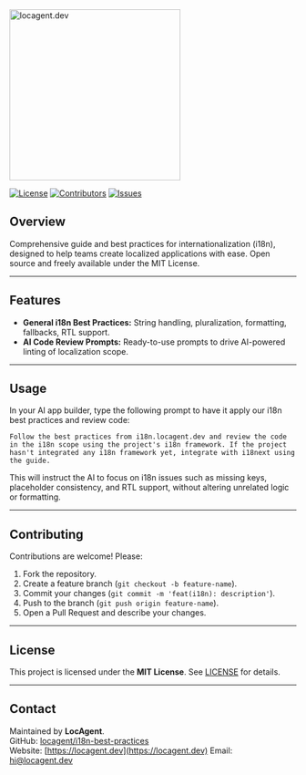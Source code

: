 <img width="300" alt="locagent.dev" src="https://github.com/user-attachments/assets/c65b51c1-e633-43b6-bd51-c52b40c58778" />

[![License](https://img.shields.io/github/license/locagent/i18n-best-practices)](https://github.com/locagent/i18n-best-practices/blob/main/LICENSE)
[![Contributors](https://img.shields.io/github/contributors/locagent/i18n-best-practices)](https://github.com/locagent/i18n-best-practices/graphs/contributors)
[![Issues](https://img.shields.io/github/issues/locagent/i18n-best-practices)](https://github.com/locagent/i18n-best-practices/issues)

## Overview
Comprehensive guide and best practices for internationalization (i18n), designed to help teams create localized applications with ease. Open source and freely available under the MIT License.

---

## Features

- **General i18n Best Practices:** String handling, pluralization, formatting, fallbacks, RTL support.  
- **AI Code Review Prompts:** Ready-to-use prompts to drive AI-powered linting of localization scope.  

---

## Usage
In your AI app builder, type the following prompt to have it apply our i18n best practices and review code:

```
Follow the best practices from i18n.locagent.dev and review the code in the i18n scope using the project's i18n framework. If the project hasn't integrated any i18n framework yet, integrate with i18next using the guide.
```

This will instruct the AI to focus on i18n issues such as missing keys, placeholder consistency, and RTL support, without altering unrelated logic or formatting.

---

## Contributing

Contributions are welcome! Please:

1. Fork the repository.  
1. Create a feature branch (`git checkout -b feature-name`).  
1. Commit your changes (`git commit -m 'feat(i18n): description'`).  
1. Push to the branch (`git push origin feature-name`).  
1. Open a Pull Request and describe your changes.

---

## License

This project is licensed under the **MIT License**. See [LICENSE](LICENSE) for details.

---

## Contact

Maintained by **LocAgent**.  
GitHub: [locagent/i18n-best-practices](https://github.com/locagent/i18n-best-practices)  
Website: [https://locagent.dev](https://locagent.dev)
Email: hi@locagent.dev
